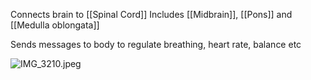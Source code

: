 Connects brain to \[\[Spinal Cord]]
Includes \[\[Midbrain]], \[\[Pons]] and \[\[Medulla oblongata]]

Sends messages to body to regulate breathing, heart rate, balance etc

![IMG\_3210.jpeg](img_3210.jpeg)

